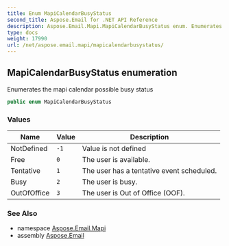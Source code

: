 ```yaml
---
title: Enum MapiCalendarBusyStatus
second_title: Aspose.Email for .NET API Reference
description: Aspose.Email.Mapi.MapiCalendarBusyStatus enum. Enumerates the mapi calendar possible busy status
type: docs
weight: 17990
url: /net/aspose.email.mapi/mapicalendarbusystatus/
---
```

## MapiCalendarBusyStatus enumeration

Enumerates the mapi calendar possible busy status

```csharp
public enum MapiCalendarBusyStatus
```

### Values

| Name | Value | Description |
| --- | --- | --- |
| NotDefined | `-1` | Value is not defined |
| Free | `0` | The user is available. |
| Tentative | `1` | The user has a tentative event scheduled. |
| Busy | `2` | The user is busy. |
| OutOfOffice | `3` | The user is Out of Office (OOF). |

### See Also

* namespace [Aspose.Email.Mapi](../../aspose.email.mapi/)
* assembly [Aspose.Email](../../)


